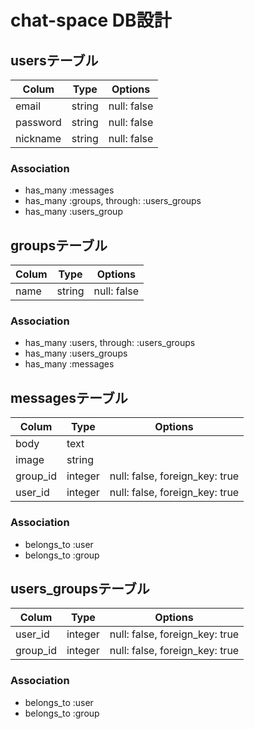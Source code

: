 # chat-space DB設計

## usersテーブル

|Colum|Type|Options|
|-----|----|-------|
|email|string|null: false|
|password|string|null: false|
|nickname|string|null: false|

### Association
- has_many :messages
- has_many :groups, through: :users_groups
- has_many :users_group

## groupsテーブル

|Colum|Type|Options|
|-----|----|-------|
|name|string|null: false|

### Association
- has_many :users, through: :users_groups
- has_many :users_groups
- has_many :messages


## messagesテーブル

|Colum|Type|Options|
|-----|----|-------|
|body|text|
|image|string|
|group_id|integer|null: false, foreign_key: true|
|user_id|integer|null: false, foreign_key: true|

### Association
- belongs_to :user
- belongs_to :group


## users_groupsテーブル

|Colum|Type|Options|
|-----|----|-------|
|user_id|integer|null: false, foreign_key: true|
|group_id|integer|null: false, foreign_key: true|

### Association
- belongs_to :user
- belongs_to :group
